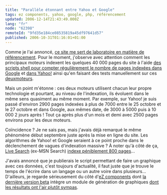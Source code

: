 ```yaml
---
title: "Parallèle étonnant entre Yahoo et Google"
tags: ez components, yahoo, google, php, référencement
updated: 2006-12-14T21:43:49.000Z
lang: "fr"
node: "62398"
remoteId: "9fd35e184ce08535819a45df97641d57"
published: 2006-10-31T01:16:01+01:00
---
```

 
Comme je l'ai annoncé, [ce site me sert de laboratoire en matière de référencement](/post/ouverture). Pour le moment, j'observe avec attention comment les principaux moteurs indexent les quelques 40 000 pages du site à l'aide [des scripts shell pour compter régulièrement le nombre de pages indexées dans Google](/post/un-script-shell-pour-compter-le-nombre-de-pages-indexees-dans-google) et [dans Yahoo!](/post/un-script-shell-pour-compter-le-nombre-de-pages-indexees-dans-yahoo) ainsi qu'en faisant des tests manuellement sur ces [deux](http://www.google.fr/search?hl=fr&amp;q=site:pwet.fr&amp;btnG=Recherche+Google&amp;met)[moteurs](http://fr.search.yahoo.com/search?p=site:pwet.fr&amp;ei=UTF-8).

 
Mais un point m'étonne : ces deux moteurs utilisent chacun leur propre technologie et pourtant, au niveau de l'indexation, ils évoluent dans le même sens quasiment au même moment. Par exemple, sur Yahoo! je suis passé d'environ 2900 pages indexées à plus de 7000 entre le 25 octobre et le 27 octobre et dans Google, aux mêmes date, de 3000 à 5000 puis à 10 000 2 jours après ! Tout ça après plus d'un mois et demi avec 2500 pages environs pour les deux moteurs.

 
Coïncidence ? Je ne sais pas, mais j'avais déjà remarqué le même phénomène début septembre juste après la mise en ligne du site. Les algorithmes de Yahoo! et Google seraient à ce point proche dans le déclenchement de vagues d'indexation massive ? À noter qu'à côté de ça, [Live Search](http://www.live.com/?searchonly=true&amp;mkt=fr-fr) (ex-MSN Search) [indexe péniblement 800 pages](http://search.msn.fr/results.aspx?q=site:pwet.fr)...

 
J'avais annoncé que je publierais le script permettant de faire un graphique avec ces données, c'est toujours d'actualité, il faut juste que je trouve le temps de l'écrire dans un langage ou un autre voire dans plusieurs... D'ailleurs, je regarde sérieusement du côté d'[eZ components](http://ez.no/products/ez_components) dont [la dernière version beta](http://ez.no/community/news/ez_components_2006_2beta1) intègre un module de génération de graphiques [dont les résultats ont l'air plutôt sympas](http://ez.no/community/news/community_newsletter_27_10_2006#eztoc990399_1_1).

